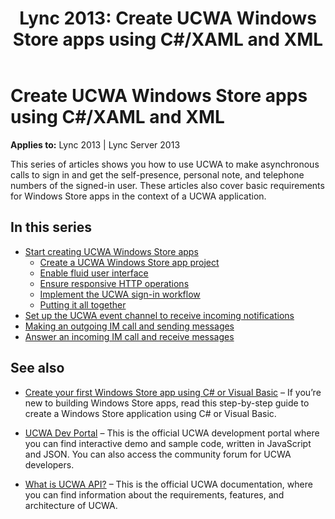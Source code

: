 ﻿---
title: 'Lync 2013: Create UCWA Windows Store apps using C#/XAML and XML'
TOCTitle: 'Lync 2013: Create UCWA Windows Store apps using C#/XAML and XML'
ms:assetid: c71784f0-c7ba-4b78-90a9-d2a3ff1a9363
ms:mtpsurl: https://msdn.microsoft.com/en-us/library/Dn551186(v=office.15)
ms:contentKeyID: 60829943
ms.date: 07/25/2014
mtps_version: v=office.15
description: Learn how to create a UCWA Windows Store app in C#/XAML and XML.
---

# Create UCWA Windows Store apps using C\#/XAML and XML

**Applies to:** Lync 2013 | Lync Server 2013

This series of articles shows you how to use UCWA to make asynchronous calls to sign in and get the self-presence, personal note, and telephone numbers of the signed-in user. These articles also cover basic requirements for Windows Store apps in the context of a UCWA application.

## In this series

- [Start creating UCWA Windows Store apps](start-creating-ucwa-windows-store-apps.md) 
  - [Create a UCWA Windows Store app project](create-a-ucwa-windows-store-app-project.md)
  - [Enable fluid user interface](enable-fluid-user-interface.md) 
  - [Ensure responsive HTTP operations](ensure-responsive-http-operations.md)   
  - [Implement the UCWA sign-in workflow](implement-the-ucwa-sign-in-workflow.md)
  - [Putting it all together](putting-it-all-together.md)
- [Set up the UCWA event channel to receive incoming notifications](set-up-the-ucwa-event-channel-to-receive-incoming-notifications.md)
- [Making an outgoing IM call and sending messages](making-an-outgoing-im-call-and-sending-messages.md)
- [Answer an incoming IM call and receive messages](answer-an-incoming-im-call-and-receive-messages.md)

## See also

- [Create your first Windows Store app using C\# or Visual Basic](http://msdn.microsoft.com/en-us/library/windows/apps/hh974581.aspx) &ndash; If you’re new to building Windows Store apps, read this step-by-step guide to create a Windows Store application using C\# or Visual Basic.

- [UCWA Dev Portal](http://ucwa.skype.com/) &ndash; This is the official UCWA development portal where you can find interactive demo and sample code, written in JavaScript and JSON. You can also access the community forum for UCWA developers.

- [What is UCWA API?](http://ucwa.skype.com/documentation/what-is-lync-ucwa-api) &ndash; This is the official UCWA documentation, where you can find information about the requirements, features, and architecture of UCWA.

